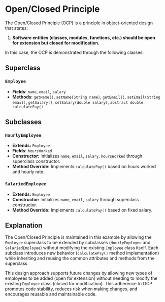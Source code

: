 # Open/Closed Principle

The Open/Closed Principle (OCP) is a principle in object-oriented design that states:

1. **Software entities (classes, modules, functions, etc.) should be open for extension but closed for modification.**

In this case, the OCP is demonstrated through the following classes:

## Superclass

### `Employee`

- **Fields:** `name`, `email`, `salary`
- **Methods:** `getName()`, `setName(String name)`, `getEmail()`, `setEmail(String email)`, `getSalary()`, `setSalary(double salary)`, `abstract double calculatePay()`

## Subclasses

### `HourlyEmployee`

- **Extends:** `Employee`
- **Fields:** `hoursWorked`
- **Constructor:** Initializes `name`, `email`, `salary`, `hoursWorked` through superclass constructor.
- **Method Override:** Implements `calculatePay()` based on hours worked and hourly rate.

### `SalariedEmployee`

- **Extends:** `Employee`
- **Constructor:** Initializes `name`, `email`, `salary` through superclass constructor.
- **Method Override:** Implements `calculatePay()` based on fixed salary.

## Explanation

The Open/Closed Principle is maintained in this example by allowing the `Employee` superclass to be extended by subclasses (`HourlyEmployee` and `SalariedEmployee`) without modifying the existing `Employee` class itself. Each subclass introduces new behavior (`calculatePay()` method implementation) while inheriting and reusing the common attributes and methods from the superclass.

This design approach supports future changes by allowing new types of employees to be added (open for extension) without needing to modify the existing `Employee` class (closed for modification). This adherence to OCP promotes code stability, reduces risk when making changes, and encourages reusable and maintainable code.

